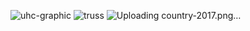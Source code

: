 ![uhc-graphic](https://github.com/user-attachments/assets/48f58653-5dc3-432b-9161-4f26dcbaa828)
![truss](country-2000.jpeg)
![Uploading country-2017.png…]()
